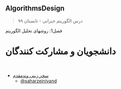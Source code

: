 ## AlgorithmsDesign

> درس الگوریتم جبرانی - تابستان ۹۹




فصل1: روشهای تحلیل الگوریتم



# دانشجویان و مشارکت کنندگان

<br>

+ [سحر زینی وندمقدم]( https://saharzeinivand.github.io/)  
  - [@saharzeinivand](https://github.com/saharzeinivand)
